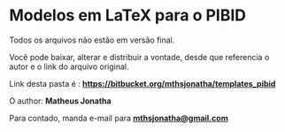# Modelos em LaTeX para o PIBID

Todos os arquivos não estão em versão final.

Você pode baixar, alterar e distribuir a vontade, desde que referencia o autor e o link do arquivo original.

Link desta pasta é : **https://bitbucket.org/mthsjonatha/templates_pibid**

O author: **Matheus Jonatha**

Para contado, manda e-mail para **mthsjonatha@gmail.com**